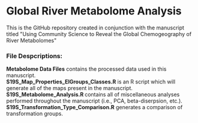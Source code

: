 # Global River Metabolome Analysis
This is the GitHub repository created in conjunction with the manuscript titled "Using Community Science to Reveal the Global Chemogeography of River Metabolomes"

### File Despcriptions:<br>
<b>Metabolome Data Files</b> contains the processed data used in this manuscript.<br>
<b>S19S_Map_Properties_ElGroups_Classes.R</b> is an R script which will generate all of the maps present in the manuscript.<br>
<b>S19S_Metabolome_Analysis.R </b> contains all of miscellaneous analyses performed throughout the manuscript (i.e., PCA, beta-diserpsion, etc.).<br>
<b>S19S_Transformation_Type_Comparison.R</b> generates a comparison of transformation groups.

